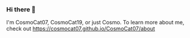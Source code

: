 ### Hi there 👋

<!--
**CosmoCat07/CosmoCat07** is a ✨ _special_ ✨ repository because its `README.md` (this file) appears on your GitHub profile.

Here are some ideas to get you started:

- 🔭 I’m currently working on ...
- 🌱 I’m currently learning ...
- 👯 I’m looking to collaborate on ...
- 🤔 I’m looking for help with ...
- 💬 Ask me about ...
- 📫 How to reach me: ...
- 😄 Pronouns: ...
- ⚡ Fun fact: ...
-->

I'm CosmoCat07, CosmoCat19, or just Cosmo. To learn more about me, check out https://cosmocat07.github.io/CosmoCat07/about
